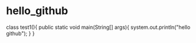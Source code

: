 # hello_github
class test1(){
  public static void main(String[] args){
  system.out.println("hello github");
  }
}
